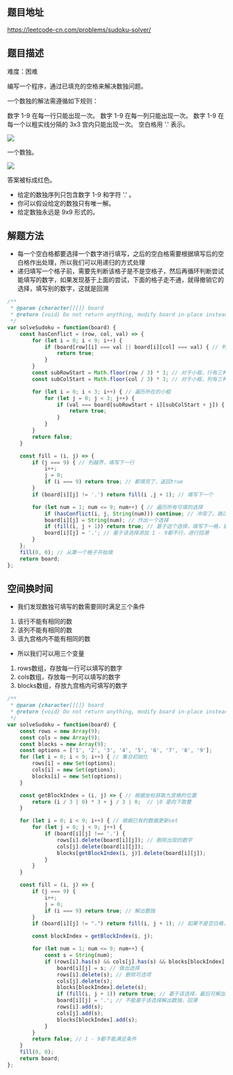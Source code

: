 ## 题目地址

https://leetcode-cn.com/problems/sudoku-solver/

## 题目描述

难度：困难

编写一个程序，通过已填充的空格来解决数独问题。

一个数独的解法需遵循如下规则：

数字 1-9 在每一行只能出现一次。
数字 1-9 在每一列只能出现一次。
数字 1-9 在每一个以粗实线分隔的 3x3 宫内只能出现一次。
空白格用 '.' 表示。

<img src="http://upload.wikimedia.org/wikipedia/commons/thumb/f/ff/Sudoku-by-L2G-20050714.svg/250px-Sudoku-by-L2G-20050714.svg.png" >

一个数独。

<img src="http://upload.wikimedia.org/wikipedia/commons/thumb/3/31/Sudoku-by-L2G-20050714_solution.svg/250px-Sudoku-by-L2G-20050714_solution.svg.png" /> 

答案被标成红色。

- 给定的数独序列只包含数字 1-9 和字符 '.' 。
- 你可以假设给定的数独只有唯一解。
- 给定数独永远是 9x9 形式的。

## 解题方法

- 每一个空白格都要选择一个数字进行填写，之后的空白格需要根据填写后的空白格作出处理，所以我们可以用递归的方式处理
- 递归填写一个格子前，需要先判断该格子是不是空格子，然后再循环判断尝试能填写的数字，如果发现基于上面的尝试，下面的格子走不通，就得撤销它的选择，填写别的数字，这就是回溯

```js
/**
 * @param {character[][]} board
 * @return {void} Do not return anything, modify board in-place instead.
 */
var solveSudoku = function(board) {
    const hasConflict = (row, col, val) => {
        for (let i = 0; i < 9; i++) {
            if (board[row][i] === val || board[i][col] === val) { // 判断行或者列是否有冲突
                return true;
            }
        }
        const subRowStart = Math.floor(row / 3) * 3; // 对于小框，行有三种起始索引 0 、 3、 6
        const subColStart = Math.floor(col / 3) * 3; // 对于小框，列有三种起始索引 0 、 3、 6

        for (let i = 0; i < 3; i++) { // 遍历所在的小框
            for (let j = 0; j < 3; j++) {
                if (val === board[subRowStart + i][subColStart + j]) { // 发现了冲突
                    return true;
                }
            }
        }
        return false;
    }

    const fill = (i, j) => {
        if (j === 9) { // 列越界，填写下一行
            i++;
            j = 0;
            if (i === 9) return true; // 都填完了，返回true
        }
        if (board[i][j] != '.') return fill(i ,j + 1); // 填写下一个

        for (let num = 1; num <= 9; num++) { // 遍历所有可填的选择
            if (hasConflict(i, j, String(num))) continue; // 冲突了，跳过这个选择
            board[i][j] = String(num); // 作出一个选择
            if (fill(i, j + 1)) return true; // 基于这个选择，填写下一格，能解出数独，返回true
            board[i][j] = '.'; // 基于该选择添加 1 - 9都不行，进行回溯
        }
    };
    fill(0, 0); // 从第一个格子开始填
    return board;
};
```

## 空间换时间

- 我们发现数独可填写的数需要同时满足三个条件
1. 该行不能有相同的数
2. 该列不能有相同的数
3. 该九宫格内不能有相同的数
- 所以我们可以用三个变量
1. rows数组，存放每一行可以填写的数字
2. cols数组，存放每一列可以填写的数字
3. blocks数组，存放九宫格内可填写的数字

```js
/**
 * @param {character[][]} board
 * @return {void} Do not return anything, modify board in-place instead.
 */
var solveSudoku = function(board) {
    const rows = new Array(9);
    const cols = new Array(9);
    const blocks = new Array(9);
    const options = ['1', '2', '3', '4', '5', '6', '7', '8', '9'];
    for (let i = 0; i < 9; i++) { // 集合初始化
        rows[i] = new Set(options);
        cols[i] = new Set(options);
        blocks[i] = new Set(options);
    }

    const getBlockIndex = (i, j) => { // 根据坐标获取九宫格的位置
        return (i / 3 | 0) * 3 + j / 3 | 0;  // |0 是向下取整
    }

    for (let i = 0; i < 9; i++) { // 根据已有的数据更新set
        for (let j = 0; j < 9; j++) {
            if (board[i][j] !== '.') {
                rows[i].delete(board[i][j]); // 删除出现的数字
                cols[j].delete(board[i][j]);
                blocks[getBlockIndex(i, j)].delete(board[i][j]);
            }
        }
    }

    const fill = (i, j) => {
        if (j === 9) {
            i++;
            j = 0;
            if (i === 9) return true; // 解出数独
        }
        if (board[i][j] != ".") return fill(i, j + 1); // 如果不是空白格，递归填下一格

        const blockIndex = getBlockIndex(i, j);

        for (let num = 1; num <= 9; num++) {
            const s = String(num);
            if (rows[i].has(s) && cols[j].has(s) && blocks[blockIndex].has(s)) { // 必须三个都存在才能填写
                board[i][j] = s; // 做出选择
                rows[i].delete(s); // 删除可选项
                cols[j].delete(s);
                blocks[blockIndex].delete(s);
                if (fill(i, j + 1)) return true; // 基于该选择，最后可解出数独，返回true
                board[i][j] = '.'; // 不能基于该选择解出数独，回溯
                rows[i].add(s);
                cols[j].add(s);
                blocks[blockIndex].add(s);
            }
        }
        return false; // 1 - 9都不能满足条件
    }
    fill(0, 0);
    return board;
};
```
